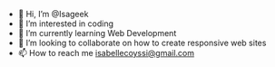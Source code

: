- 👋 Hi, I’m @Isageek
- 👀 I’m interested in coding
- 🌱 I’m currently learning Web Development
- 💞️ I’m looking to collaborate on how to create responsive web sites
- 📫 How to reach me isabellecoyssi@gmail.com

<!---
Isageek/Isageek is a ✨ special ✨ repository because its `README.md` (this file) appears on your GitHub profile.
You can click the Preview link to take a look at your changes.
--->
